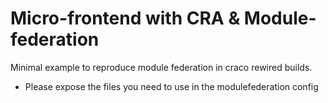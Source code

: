 # Micro-frontend with CRA & Module-federation

Minimal example to reproduce module federation in craco rewired builds.
- Please expose the files you need to use in the modulefederation config

